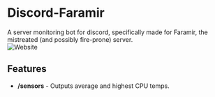 # Discord-Faramir

A server monitoring bot for discord, specifically made for Faramir, the mistreated (and possibly fire-prone) server.  
![Website](https://img.shields.io/website?down_color=lightgrey&down_message=down&label=Plex&up_color=green&up_message=up&url=http%3A%2F%2Fplay.eyesofbucket.com%3A32400%2Fweb)

## Features

- **/sensors** - Outputs average and highest CPU temps.
